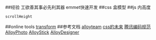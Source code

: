##经验
工欲善其事必先利其器
emmet快速开发
##css
盒模型
##js
内高度
```js
scrollHeight
```
##online tools
[transform](http://ecd.tencent.com/css3/tools.html)
##参考文档
[alloyteam](http://alloyteam.github.io/Spirit/)
[css的未来](https://speakerdeck.com/stopsatgreen/the-css-of-tomorrow-revised)
[腾讯编码规范](http://alloyteam.github.io/code-guide/)
[AlloyPhoto](http://alloyteam.github.io/AlloyPhoto/)
[AlloyStick](http://alloyteam.github.io/AlloyStick/)
[AlloyDesigner](http://alloyteam.github.io/AlloyDesigner/)
